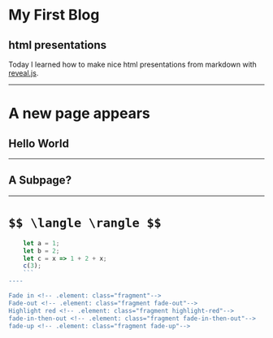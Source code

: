 # My First Blog 

## html presentations 

Today I learned how to make nice html presentations from markdown with 
[reveal.js](https://revealjs.com/).

----
# A new page appears

## Hello World


---


## A Subpage?

----
# `$$ \langle \rangle $$` 

  ```js [1-2|3|4]
      let a = 1;
      let b = 2;
      let c = x => 1 + 2 + x;
      c(3);
      ```
----

Fade in <!-- .element: class="fragment"-->
Fade-out <!-- .element: class="fragment fade-out"-->
Highlight red <!-- .element: class="fragment highlight-red"-->
fade-in-then-out <!-- .element: class="fragment fade-in-then-out"-->
fade-up <!-- .element: class="fragment fade-up"-->






